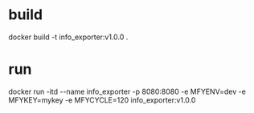 # build
docker build -t info_exporter:v1.0.0 .

# run
docker run -itd --name info_exporter -p 8080:8080 -e MFYENV=dev  -e MFYKEY=mykey -e MFYCYCLE=120  info_exporter:v1.0.0
